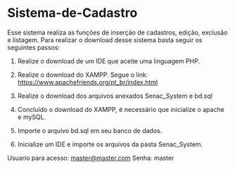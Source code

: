 # Sistema-de-Cadastro

Esse sistema realiza as funções de inserção de cadastros, edição, exclusão e listagem. Para realizar o download desse sistema basta seguir os seguintes passos:

01) Realize o download de um IDE que aceite uma linguagem PHP.

02) Realize o download do XAMPP. Segue o link: https://www.apachefriends.org/pt_br/index.html

03) Realize o download dos arquivos anexados Senac_System e bd.sql

04) Concluído o download do XAMPP, é necessário que inicialize o apache e mySQL.

05) Importe o arquivo bd.sql em seu banco de dados.

06) Inicialize um IDE e importe os arquivos da pasta Senac_System.

Usuario para acesso: master@master.com
Senha: master
